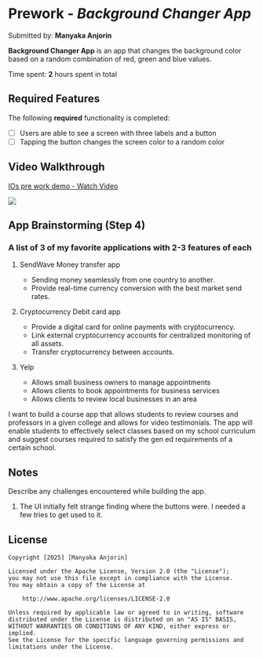 # Prework - *Background Changer App*

Submitted by: **Manyaka Anjorin**

**Background Changer App** is an app that changes the background color based on a random combination of red, green and blue values. 

Time spent: **2** hours spent in total

## Required Features

The following **required** functionality is completed:

- [ ] Users are able to see a screen with three labels and a button
- [ ] Tapping the button changes the screen color to a random color
 
## Video Walkthrough

<div>
    <a href="https://www.loom.com/share/e1138e11e0914ce2958677e7aae1f25a">
      <p>IOs pre work demo - Watch Video</p>
    </a>
    <a href="https://www.loom.com/share/e1138e11e0914ce2958677e7aae1f25a">
      <img style="max-width:300px;" src="https://cdn.loom.com/sessions/thumbnails/e1138e11e0914ce2958677e7aae1f25a-09b5e61a3c36c030-full-play.gif">
    </a>
  </div>



## App Brainstorming (Step 4)

### A list of 3 of my favorite applications with 2-3 features of each

1. SendWave Money transfer app
   - Sending money seamlessly from one country to another.
   - Provide real-time currency conversion with the best market send rates.

2. Cryptocurrency Debit card app
   - Provide a digital card for online payments with cryptocurrency.
   - Link  external cryptocurrency accounts for centralized monitoring of all assets.
   - Transfer cryptocurrency between accounts.

3. Yelp 
   - Allows small business owners to manage appointments
   - Allows clients to book appointments for business services
   - Allows clients to review local businesses in an area
  
 I want to build a course app that allows students to review courses and professors in a given college and allows for video testimonials. The app will enable students to effectively select classes based on my school curriculum and suggest courses required to satisfy the gen ed requirements of a certain school. 

## Notes


Describe any challenges encountered while building the app.

1. The UI initially felt strange finding where the buttons were. I needed a few tries to get used to it.

## License

    Copyright [2025] [Manyaka Anjorin]

    Licensed under the Apache License, Version 2.0 (the "License");
    you may not use this file except in compliance with the License.
    You may obtain a copy of the License at

        http://www.apache.org/licenses/LICENSE-2.0

    Unless required by applicable law or agreed to in writing, software
    distributed under the License is distributed on an "AS IS" BASIS,
    WITHOUT WARRANTIES OR CONDITIONS OF ANY KIND, either express or implied.
    See the License for the specific language governing permissions and
    limitations under the License.
